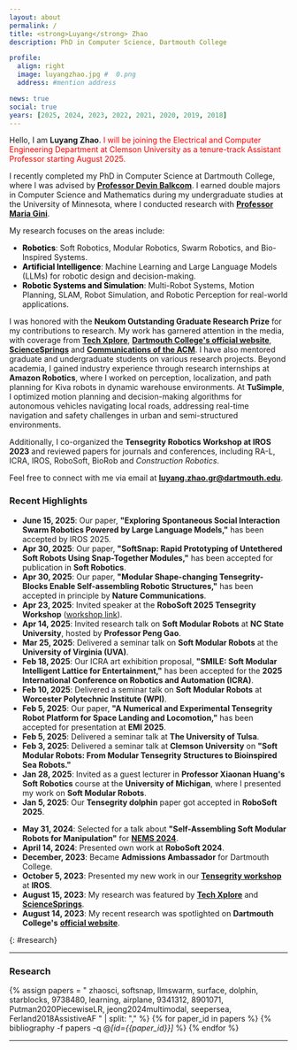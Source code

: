 ```yaml
---
layout: about
permalink: /
title: <strong>Luyang</strong> Zhao
description: PhD in Computer Science, Dartmouth College

profile:
  align: right
  image: luyangzhao.jpg #  0.png 
  address: #mention address

news: true
social: true
years: [2025, 2024, 2023, 2022, 2021, 2020, 2019, 2018]
---
```


<!-- <div class="profile-images">
  <img src="{{ site.baseurl }}/assets/img/0.jpeg" alt="Luyang Zhao Profile Image 1" class="profile-img">
</div> -->

<!-- 
Hello, I am Luyang Zhao, a PhD candidate in Computer Science at Dartmouth College, mentored by [**Professor Devin Balkcom**](https://rlab.cs.dartmouth.edu/devin/). 
My research domain is diverse, encompassing **soft robots**, **modular robots**, **reinforcement learning**, **large language models (LLMs)**, **multi-robot systems**, **motion planning**, and **Simultaneous Localization and Mapping (SLAM)**. My work integrates machine learning techniques with robotics design, application, and planning to develop adaptive, intelligent systems capable of complex behaviors and interactions in dynamic environments.



I earned double majors in Computer Science and Mathematics during my undergraduate years at the University of Minnesota, where I worked on research projects with [**Professor Maria Gini**](https://www-users.cse.umn.edu/~gini/).

Lately, I've been deeply involved in the design and analysis of **self-assembling soft modular robots**. For the terrestrial project, I am collaborating with [**Professor Kostas Bekris**](https://robotics.cs.rutgers.edu/pracsys/members/kostas-bekris/) from Rutgers University, [**Professor Rebecca Kramer-Bottiglio**](https://www.eng.yale.edu/faboratory/) from Yale University, [**Professor Xiaonan Huang**](https://robotics.umich.edu/profile/xiaonan-sean-huang/) from the University of Michigan, and [**Professor Muhao Chen**](https://muhao-chen.github.io/) from the University of Kentucky. These robots have the unique capability to autonomously adapt and navigate across varied terrains, especially in challenging situations like crossing gaps, maneuvering over obstacles, and navigating through narrow passageways. Additionally, they can build active human-scale structures such as tents and scaffolding with the help of drones. 

My aquatic project is focused on building an aquatic platform for exploring locomotion, manipulation, and structure formation tasks, where I am using reinforcement learning to generate gaits for different configurations. This project is now collaborating with [**Professor Alberto Quattrini Li**](https://rlab.cs.dartmouth.edu/albertoq/) from Dartmouth College, [**Professor Muhao Chen**](https://muhao-chen.github.io/) from the University of Kentucky and  [**Professor Haibo Dong**](https://engineering.virginia.edu/faculty/haibo-dong) from the University of Virginia.

I am also investigating flexible, bio-inspired robotics, with a focus on designs like dolphin-inspired robots and morphing wings. Our research on morphing wings has been accepted by AIAA, and our work on the dolphin-inspired robot has been submitted to RoboSoft 2025.

I have also utilized **generative models, such as large language models (e.g., GPT)**, to design soft modular robots for various tasks. This work was done in collaboration with [**Professor Soroush Vosoughi**](https://www.cs.dartmouth.edu/~soroush/) from Dartmouth College and [**Professor Bo Zhu**](https://faculty.cc.gatech.edu/~bozhu/) from Georgia Tech.

In addition to these projects, I am also interested in theoretical motion planning problems, aiming to develop memory-efficient motion planning algorithms that maintain high-quality path-finding while minimizing resource usage.

I have co-organized workshops, including the **Tensegrity Robotics Workshop at IROS 2023**, and have mentored several graduate and undergraduate students. I have received the **Neukom Outstanding Graduate Research Prize** in 2023.


As a **reviewer**, I have evaluated papers for Journal **RA-L** and conferences like **ICRA**, **IROS**, **RoboSoft**, and **BioRob**. I have also completed research internships at **Amazon** and **TuSimple**, where I worked on projects related to localization, path planning, and autonomous vehicle optimization.


Feel free to connect with me via email at **luyang.zhao.gr@dartmouth.edu** or through the social media links provided at the bottom of this page.
 -->

<!-- 
Hello, I am **Luyang Zhao**, recently completed my PhD in Computer Science at Dartmouth College, mentored by [**Professor Devin Balkcom**](https://rlab.cs.dartmouth.edu/devin/). I earned double majors in Computer Science and Mathematics during my undergraduate years at the University of Minnesota, where I worked on research projects with [**Professor Maria Gini**](https://www-users.cse.umn.edu/~gini/).  -->

Hello, I am **Luyang Zhao**. <span style="color:red">I will be joining the Electrical and Computer Engineering Department at Clemson University as a tenure-track Assistant Professor starting August 2025.</span>

I recently completed my PhD in Computer Science at Dartmouth College, where I was advised by [**Professor Devin Balkcom**](https://rlab.cs.dartmouth.edu/devin/). I earned double majors in Computer Science and Mathematics during my undergraduate studies at the University of Minnesota, where I conducted research with [**Professor Maria Gini**](https://www-users.cse.umn.edu/~gini/).


My research focuses on the areas include:

- <span style="color: black;">**Robotics**</span>: Soft Robotics, Modular Robotics, Swarm Robotics, and Bio-Inspired Systems.  
- <span style="color: black;">**Artificial Intelligence**</span>: Machine Learning and Large Language Models (LLMs) for robotic design and decision-making.  
- <span style="color: black;">**Robotic Systems and Simulation**</span>: Multi-Robot Systems, Motion Planning, SLAM, Robot Simulation, and Robotic Perception for real-world applications.  

I was honored with the **Neukom Outstanding Graduate Research Prize** for my contributions to research. My work has garnered attention in the media, with coverage from 
[**Tech Xplore**](https://techxplore.com/news/2023-08-science-flexible-robots-soft-modules.amp),
[**Dartmouth College's official website**](https://home.dartmouth.edu/news/2023/08/computer-science-researcher-creates-flexible-robots),
 [**ScienceSprings**](https://sciencesprings.wordpress.com/2023/08/15/from-dartmouth-college-computer-science-researcher-creates-flexible-robots-luyang-zhao/) and [**Communications of the ACM**](https://cacmb4.acm.org/news/275527-computer-science-researchers-create-modular-flexible-robots/fulltext). 
I have also mentored graduate and undergraduate students on various research projects. 
Beyond academia, I gained industry experience through research internships at **Amazon Robotics**, where I worked on perception, localization, and path planning for Kiva robots in dynamic warehouse environments. At **TuSimple**, I optimized motion planning and decision-making algorithms for autonomous vehicles navigating local roads, addressing real-time navigation and safety challenges in urban and semi-structured environments.
<!-- Beyond academia, I gained valuable industry experience through research internships at Amazon Robotics and TuSimple, where I worked on localization, path planning, and optimization for autonomous vehicles. -->
Additionally, I co-organized the **Tensegrity Robotics Workshop at IROS 2023** and reviewed papers for journals and conferences, including RA-L, ICRA, IROS, RoboSoft, BioRob and *Construction Robotics*.



Feel free to connect with me via email at **luyang.zhao.gr@dartmouth.edu**.



### __Recent Highlights__  

- **June 15, 2025**: Our paper, **"Exploring Spontaneous Social Interaction Swarm Robotics Powered by Large Language Models,"** has been accepted by IROS 2025.
- **Apr 30, 2025**: Our paper, **"SoftSnap: Rapid Prototyping of Untethered Soft Robots Using Snap-Together Modules,"** has been accepted for publication in **Soft Robotics**.  
- **Apr 30, 2025**: Our paper, **"Modular Shape-changing Tensegrity-Blocks Enable Self-assembling Robotic Structures,"** has been accepted in principle by **Nature Communications**.  
- **Apr 23, 2025**: Invited speaker at the **RoboSoft 2025 Tensegrity Workshop** ([workshop link](https://tensegrity-robotics.github.io/workshop)).
- **Apr 14, 2025**: Invited research talk on **Soft Modular Robots** at **NC State University**, hosted by **Professor Peng Gao**. 
- **Mar 25, 2025**: Delivered a seminar talk on **Soft Modular Robots** at the **University of Virginia (UVA)**.  
- **Feb 18, 2025**: Our ICRA art exhibition proposal, **"SMILE: Soft Modular Intelligent Lattice for Entertainment,"** has been accepted for the **2025 International Conference on Robotics and Automation (ICRA)**.  
- **Feb 10, 2025**: Delivered a seminar talk on **Soft Modular Robots** at **Worcester Polytechnic Institute (WPI)**.  
- **Feb 5, 2025**: Our paper, **"A Numerical and Experimental Tensegrity Robot Platform for Space Landing and Locomotion,"** has been accepted for presentation at **EMI 2025**.
- **Feb 5, 2025**: Delivered a seminar talk at **The University of Tulsa**.   
- **Feb 3, 2025**: Delivered a seminar talk at **Clemson University** on **"Soft Modular Robots: From Modular Tensegrity Structures to Bioinspired Sea Robots."**  
- **Jan 28, 2025**: Invited as a guest lecturer in **Professor Xiaonan Huang's Soft Robotics** course at the **University of Michigan**, where I presented my work on **Soft Modular Robots**.
- **Jan 5, 2025**: Our **Tensegrity dolphin** paper got accepted in **RoboSoft 2025**.  
<!-- - **Aug 26, 2024**: Our **Tensegrity Morphing Airfoil** got accepted in **2025 AIAA SciTech**.   -->
- **May 31, 2024**: Selected for a talk about **"Self-Assembling Soft Modular Robots for Manipulation"** for [**NEMS 2024**](https://nems2024.khoury.northeastern.edu/).  
- **April 14, 2024**: Presented own work at **RoboSoft 2024**.  
- **December, 2023**: Became **Admissions Ambassador** for Dartmouth College.  
- **October 5, 2023**: Presented my new work in our [**Tensegrity workshop**](https://www.eng.yale.edu/faboratory/tensegrityworkshop/) at **IROS**.  
- **August 15, 2023**: My research was featured by [**Tech Xplore**](https://techxplore.com/news/2023-08-science-flexible-robots-soft-modules.amp) and [**ScienceSprings**](https://sciencesprings.wordpress.com/2023/08/15/from-dartmouth-college-computer-science-researcher-creates-flexible-robots-luyang-zhao/).  
- **August 14, 2023**: My recent research was spotlighted on **Dartmouth College's** [**official website**](https://home.dartmouth.edu/news/2023/08/computer-science-researcher-creates-flexible-robots).  


{: #research}

<!-- {: #publications} -->

---
<!-- <div style="padding-top: 5px;"></div> -->
### __Research__

<!-- learning, -->

{% assign papers = "
zhaosci,
softsnap,
llmswarm,
surface,
dolphin,
starblocks,
9738480,
learning,
airplane,
9341312,
8901071,
Putman2020PiecewiseLR, 
jeong2024multimodal,
seepersea,
Ferland2018AssistiveAF
" | split: "," %}
{% for paper_id in papers %}
  {% bibliography -f papers -q @*[id={{paper_id}}]* %}
{% endfor %}


---

<!-- Adding some space before the Teaching section -->
<div style="padding-top: 2400px;"></div>

### __Teaching__ 
{: #teaching}


- **Teaching Assistant**: Dartmouth College (Sep. 2018 - Now)
    - [CS89/189: Robot Motion Planning](https://www.cs.dartmouth.edu/devin/cs89/contents/) - 2024 Fall
    - [CS89/189: The Dark Side of AI/ML](https://dartmouth.smartcatalogiq.com/en/2023s/supplement/new-undergraduate-courses/computer-science/cosc-89-33/) - 2024 Spring
    - [CS81/281: Principles of Robot Design and Programming](https://dartmouth.smartcatalogiq.com/en/current/orc/departments-programs-undergraduate/computer-science/cosc-computer-science-undergraduate/cosc-81/) – 2018 Fall and 2025 Spring
    - [CS76/276: Artificial Intelligence](https://www.cs.dartmouth.edu/devin/cs76/syllabus/index.html) – 2018 Winter, 2019 Fall and 2023 Fall
    - [CS1: Introduction to Programming and Computation](https://www.cs.dartmouth.edu/~kvasanta/cs1/syllabus/) – 2019 Spring and 2020 Spring
    - [CS50: Software Design and Implementation](https://www.cs.dartmouth.edu/~cs50/Lectures/01-gettingstarted.html) – 2019 Summer
    - [CS59: Principles of Programming Languages](https://cosc59.gitlab.io/syllabus.pdf) – 2024 Summer
    - [CS70: Foundations of Applied Computer Science](https://dartmouth.smartcatalogiq.com/en/current/orc/departments-programs-undergraduate/computer-science/cosc-computer-science-undergraduate/cosc-70/) – 2025 Winter
    

- **Mentor**: [Summer Computing Academy](https://www-users.cse.umn.edu/~gini/computingacademy/2017/program-1w.html), University of Minnesota (June 2017)
    - Assisted senior high school students in developing programs for Scribbler robots, image processing, video, 3D printing, and other applications.

- **Lab Mentor**: Dartmouth Reality and Robotics Lab (Sep. 2018 - Now)
    - Master students: **Chun-Yi She** (2023-now), [**Yitao Jiang**](https://yitaojiang.net/) (2022-now, incoming PhD student at Dartmouth), [**Yijia Wu**](https://sixer51.github.io/) (2021-2022, now PhD student at WPI),  **Weishu Zhan** (2022-2023, incoming PhD student at The University of Manchester)
    - Undergraduate students: **Josiah Putman** (now in Google), [**Maxine Perroni-Scharf**](https://maxineps.com/) (now PhD student at MIT)


---





<!-- - **June 6, 2023**: Tied for **2nd place** in the [**2023 Neukom Outstanding Graduate Research Prize**](https://neukom.dartmouth.edu/research/neukom-research-prizes/2023-research-prize-winners).  
- **May 12, 2023**: A [**paper**](https://ieeexplore.ieee.org/document/10146508) I led was accepted for publication in **RA-L** (Robotics and Automation Letters).  
- **April 28, 2023**: Co-organized our [**Tensegrity workshop**](https://www.eng.yale.edu/faboratory/tensegrityworkshop/) for **IROS**.  
- **Jan 11, 2023**: Visited Professor [**Rebecca Kramer-Bottiglio**](https://www.eng.yale.edu/faboratory/)'s lab at **Yale University** with Professor [**Kostas Bekris**](https://robotics.cs.rutgers.edu/pracsys/members/kostas-bekris/)’s team from **Rutgers University** to discuss collaborations.  
 -->

<!-- ---
#### __Visitors__
<script type='text/javascript' id='clustrmaps' src='//cdn.clustrmaps.com/map_v2.js?cl=86988e&w=300&t=n&d=2m_nrbYNSsYJOZa9TgwIJgyXixu5GbzjtmXs1Sp4MZo&co=e8dbc9&cmo=ed3838&cmn=32d622&ct=000000'></script>

 -->

